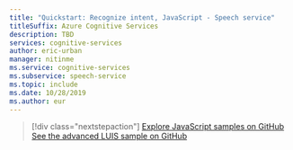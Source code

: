 ```yaml
---
title: "Quickstart: Recognize intent, JavaScript - Speech service"
titleSuffix: Azure Cognitive Services
description: TBD
services: cognitive-services
author: eric-urban
manager: nitinme
ms.service: cognitive-services
ms.subservice: speech-service
ms.topic: include
ms.date: 10/28/2019
ms.author: eur
---
```


> [!div class="nextstepaction"]
> [Explore JavaScript samples on GitHub](https://aka.ms/speech/github-javascript)
> [See the advanced LUIS sample on GitHub](https://github.com/Azure/pizza_luis_bot)
